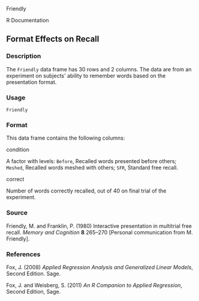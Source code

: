 Friendly

R Documentation

## Format Effects on Recall

### Description

The `Friendly` data frame has 30 rows and 2 columns. The data are from an
experiment on subjects' ability to remember words based on the presentation
format.

### Usage

    
    Friendly

### Format

This data frame contains the following columns:

condition

A factor with levels: `Before`, Recalled words presented before others;
`Meshed`, Recalled words meshed with others; `SFR`, Standard free recall.

correct

Number of words correctly recalled, out of 40 on final trial of the
experiment.

### Source

Friendly, M. and Franklin, P. (1980) Interactive presentation in multitrial
free recall. _Memory and Cognition_ **8** 265–270 [Personal communication from
M. Friendly].

### References

Fox, J. (2008) _Applied Regression Analysis and Generalized Linear Models_,
Second Edition. Sage.

Fox, J. and Weisberg, S. (2011) _An R Companion to Applied Regression_, Second
Edition, Sage.

